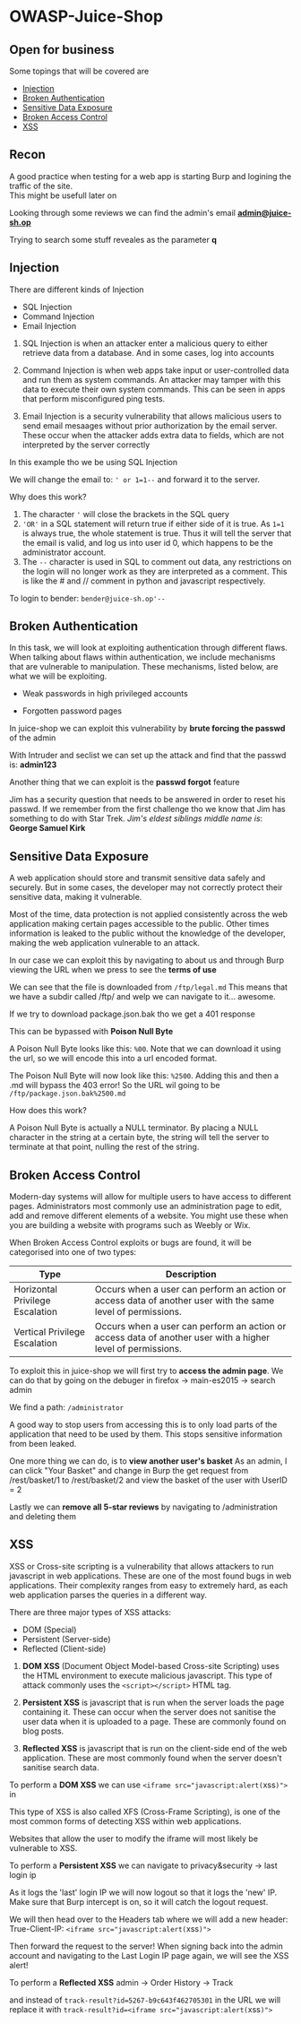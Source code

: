 # OWASP-Juice-Shop

## Open for business

Some topings that will be covered are

- [Injection](https://owasp.org/www-project-top-ten/2017/A1_2017-Injection.html)
- [Broken Authentication](https://owasp.org/www-project-top-ten/2017/A2_2017-Broken_Authentication.html)
- [Sensitive Data Exposure](https://owasp.org/www-project-top-ten/2017/A3_2017-Sensitive_Data_Exposure.html)
- [Broken Access Control](https://owasp.org/www-project-top-ten/2017/A5_2017-Broken_Access_Control.html)
- [XSS](https://owasp.org/www-project-top-ten/2017/A7_2017-Cross-Site_Scripting_(XSS).html)

## Recon

A good practice when testing for a web app is starting Burp
and logining the traffic of the site.  
This might be usefull later on

Looking through some reviews we can find the admin's email
**admin@juice-sh.op**

Trying to search some stuff reveales as the parameter **q**

## Injection

There are different kinds of Injection

- SQL Injection
- Command Injection
- Email Injection

1. SQL Injection is when an attacker enter a malicious query to either retrieve
data from a database. And in some cases, log into accounts

2. Command Injection is when web apps take input or user-controlled data
and run them as system commands. An attacker may tamper with this data
to execute their own system commands. This can be seen in apps that
perform misconfigured ping tests.

3. Email Injection is a security vulnerability that allows malicious users
to send email mesaages without prior authorization by the email server.
These occur when the attacker adds extra data to fields, which are not
interpreted by the server correctly

In this example tho we be using SQL Injection

We will change the email to: `' or 1=1--` and forward it to the server.

Why does this work?

1. The character `'` will close the brackets in the SQL query
2. `'OR'` in a SQL statement will return true if either side of it is true.
As `1=1` is always true, the whole statement is true.
Thus it will tell the server that the email is valid,
and log us into user id 0,
which happens to be the administrator account.
3. The ``--`` character is used in SQL to comment out data,
any restrictions on the login will no longer work as
they are interpreted as a comment.
This is like the # and // comment in python and javascript respectively.

To login to bender: `bender@juice-sh.op'--`

## Broken Authentication

In this task, we will look at exploiting authentication through different flaws.
When talking about flaws within authentication,
we include mechanisms that are vulnerable to manipulation.
These mechanisms, listed below, are what we will be exploiting.

- Weak passwords in high privileged accounts

- Forgotten password pages

In juice-shop we can exploit this vulnerability by **brute forcing the passwd**
of the admin

With Intruder and seclist we can set up the attack and find that the
passwd is: **admin123**

Another thing that we can exploit is the **passwd forgot** feature

Jim has a security question that needs to be answered in order to reset his
passwd. If we remember from the first challenge tho we know that Jim has
something to do with Star Trek. *Jim's eldest siblings middle name is*:
**George Samuel Kirk**

## Sensitive Data Exposure

A web application should store and transmit sensitive data safely and securely.
But in some cases, the developer may not correctly protect their sensitive data,
making it vulnerable.

Most of the time,
data protection is not applied consistently across the web application making
certain pages accessible to the public.
Other times information is leaked to the public without the knowledge of the
developer, making the web application vulnerable to an attack.

In our case we can exploit this by navigating to about us and through
Burp viewing the URL when we press to see the **terms of use**

We can see that the file is downloaded from `/ftp/legal.md`
This means that we have a subdir called /ftp/ and welp we can navigate
to it... awesome.

If we try to download package.json.bak tho we get a 401 response

This can be bypassed with **Poison Null Byte**

A Poison Null Byte looks like this: `%00`.
Note that we can download it using the url,
so we will encode this into a url encoded format.

The Poison Null Byte will now look like this: `%2500`.
Adding this and then a .md will bypass the 403 error!
So the URL wil going to be `/ftp/package.json.bak%2500.md`

How does this work?

A Poison Null Byte is actually a NULL terminator.
By placing a NULL character in the string at a certain byte,
the string will tell the server to terminate at that point,
nulling the rest of the string.

## Broken Access Control

Modern-day systems will allow for multiple users to have access to different pages.
Administrators most commonly use an administration page to edit,
add and remove different elements of a website.
You might use these when you are building a website with programs such as
Weebly or Wix.  

When Broken Access Control exploits or bugs are found,
it will be categorised into one of two types:

|Type                               |Description
|---                                |---
|Horizontal Privilege Escalation    |Occurs when a user can perform an action or access data of another user with the same level of permissions.
|Vertical Privilege Escalation      |Occurs when a user can perform an action or access data of another user with a higher level of permissions.

To exploit this in juice-shop we will first try to **access the admin page**.
We can do that by going on the debuger in firefox -> main-es2015 -> search admin

We find a path: `/administrator`

A good way to stop users from accessing this is to only
load parts of the application that need to be used by them.
This stops sensitive information from been leaked.  

One more thing we can do, is to **view another user's basket**
As an admin, I can click "Your Basket" and change in Burp
the get request from /rest/basket/1 to /rest/basket/2 and view the basket
of the user with UserID = 2

Lastly we can **remove all 5-star reviews**
by navigating to /administration and deleting them

## XSS

XSS or Cross-site scripting is a vulnerability that allows attackers to
run javascript in web applications.
These are one of the most found bugs in web applications.
Their complexity ranges from easy to extremely hard,
as each web application parses the queries in a different way.

There are three major types of XSS attacks:

- DOM (Special)
- Persistent (Server-side)
- Reflected (Client-side)

1. **DOM XSS** (Document Object Model-based Cross-site Scripting)
uses the HTML environment to execute malicious javascript.
This type of attack commonly uses the `<script></script>` HTML tag.

2. **Persistent XSS** is javascript that is run when the server loads the
page containing it.
These can occur when the server does not sanitise the user data when it is
uploaded to a page. These are commonly found on blog posts.

3. **Reflected XSS** is javascript that is run on
the client-side end of the web application.
These are most commonly found when the server doesn't sanitise search data.

To perform a **DOM XSS** we can use `<iframe src="javascript:alert(`xss`)">` in

This type of XSS is also called XFS (Cross-Frame Scripting),
is one of the most common forms of detecting XSS within web applications.

Websites that allow the user to modify the iframe will most likely be vulnerable
to XSS.

To perform a **Persistent XSS**
we can navigate to privacy&security -> last login ip

As it logs the 'last' login IP we will now logout so that it logs the 'new' IP.
Make sure that Burp intercept is on, so it will catch the logout request.

We will then head over to the Headers tab where we will add a new header:
True-Client-IP: `<iframe src="javascript:alert(`xss`)">`

Then forward the request to the server!
When signing back into the admin account and navigating to the Last Login IP
page again, we will see the XSS alert!

To perform a **Reflected XSS**
admin -> Order History -> Track

and instead of `track-result?id=5267-b9c643f462705301` in the URL
we will replace it with `track-result?id=<iframe src="javascript:alert(`xss`)">`
